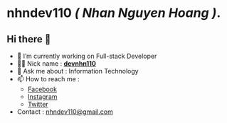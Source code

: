# **nhndev110** _( Nhan Nguyen Hoang )_.

## Hi there 👋

-   🔭 I’m currently working on Full-stack Developer
-   👨‍💻 Nick name : [**devnhn110**](https://github.com/nhndev110)
-   💬 Ask me about : Information Technology
-   📫 How to reach me :
    -   [Facebook](https://www.facebook.com/nhndev110/)
    -   [Instagram](https://www.instagram.com/nhndev110)
    -   [Twitter](https://twitter.com/nhndev110)
-   Contact : nhndev110@gmail.com
